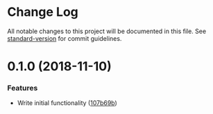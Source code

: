 # Change Log

All notable changes to this project will be documented in this file. See [standard-version](https://github.com/conventional-changelog/standard-version) for commit guidelines.

<a name="0.1.0"></a>
# 0.1.0 (2018-11-10)


### Features

* Write initial functionality ([107b69b](https://github.com/delucis/stau/commit/107b69b))
